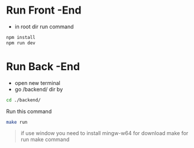 # Run Front -End
- in root dir run command 
```sh
npm install 
npm run dev
```

# Run Back -End
- open new terminal 
- go /backend/ dir by 
```sh
cd ./backend/
```
Run this command
```sh
make run
```

> if use window  you need to install mingw-w64 for download make for run make command
